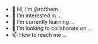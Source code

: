 - 👋 Hi, I’m @rofthem
- 👀 I’m interested in ...
- 🌱 I’m currently learning ...
- 💞️ I’m looking to collaborate on ...
- 📫 How to reach me ...

<!---
rofthem/rofthem is a ✨ special ✨ repository because its `README.md` (this file) appears on your GitHub profile.
You can click the Preview link to take a look at your changes.
--->
